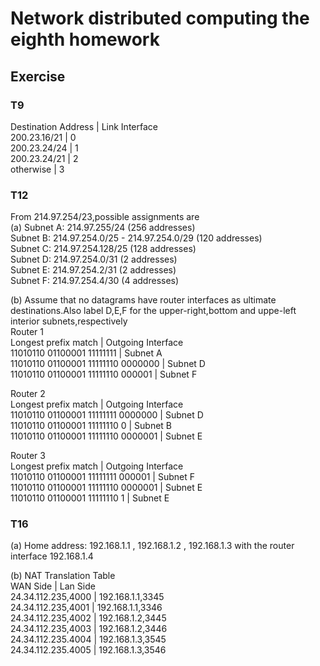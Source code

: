 # Network distributed computing the eighth homework
## Exercise
### T9
Destination Address | Link Interface  
200.23.16/21 | 0  
200.23.24/24 | 1  
200.23.24/21 | 2  
otherwise | 3  

### T12
From 214.97.254/23,possible assignments are  
(a) Subnet A: 214.97.255/24 (256 addresses)   
Subnet B: 214.97.254.0/25 - 214.97.254.0/29 (120 addresses)     
Subnet C: 214.97.254.128/25 (128 addresses)  
Subnet D: 214.97.254.0/31 (2 addresses)   
Subnet E: 214.97.254.2/31 (2 addresses)  
Subnet F: 214.97.254.4/30 (4 addresses)  

(b) Assume that no datagrams have router interfaces as ultimate destinations.Also label D,E,F for the upper-right,bottom and uppe-left interior subnets,respectively  
Router 1    
Longest prefix match | Outgoing Interface  
11010110 01100001 11111111 | Subnet A  
11010110 01100001 11111110 0000000 | Subnet D  
11010110 01100001 11111110 000001 | Subnet F 

Router 2  
Longest prefix match | Outgoing Interface  
11010110 01100001 11111111 0000000 | Subnet D  
11010110 01100001 11111110 0 | Subnet B  
11010110 01100001 11111110 0000001 | Subnet E  

Router 3  
Longest prefix match | Outgoing Interface  
11010110 01100001 11111111 000001 | Subnet F  
11010110 01100001 11111110 0000001 | Subnet E  
11010110 01100001 11111110 1 | Subnet E  

### T16
(a) Home address: 192.168.1.1 , 192.168.1.2 , 192.168.1.3 with the router interface 192.168.1.4

(b) NAT Translation Table  
WAN Side | Lan Side  
24.34.112.235,4000 | 192.168.1.1,3345  
24.34.112.235,4001 | 192.168.1.1,3346  
24.34.112.235,4002 | 192.168.1.2,3445  
24.34.112.235,4003 | 192.168.1.2,3446  
24.34.112.235.4004 | 192.168.1.3,3545  
24.34.112.235.4005 | 192.168.1.3,3546
